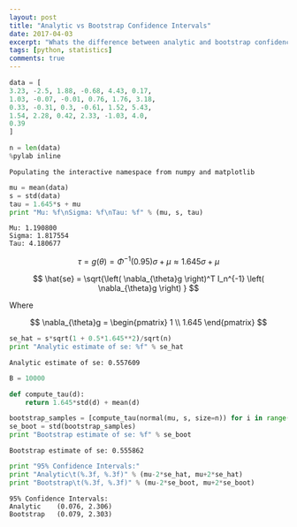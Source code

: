 ```yaml
---
layout: post
title: "Analytic vs Bootstrap Confidence Intervals"
date: 2017-04-03
excerpt: "Whats the difference between analytic and bootstrap confidence intervals?"
tags: [python, statistics]
comments: true
---
```


```python
data = [
3.23, -2.5, 1.88, -0.68, 4.43, 0.17,
1.03, -0.07, -0.01, 0.76, 1.76, 3.18,
0.33, -0.31, 0.3, -0.61, 1.52, 5.43,
1.54, 2.28, 0.42, 2.33, -1.03, 4.0,
0.39
]

n = len(data)
%pylab inline
```

    Populating the interactive namespace from numpy and matplotlib



```python
mu = mean(data)
s = std(data)
tau = 1.645*s + mu
print "Mu: %f\nSigma: %f\nTau: %f" % (mu, s, tau)
```

    Mu: 1.190800
    Sigma: 1.817554
    Tau: 4.180677


$$ \tau = g(\theta) = \Phi^{-1}(0.95) \sigma + \mu \approx 1.645\sigma + \mu$$

$$ \hat{se} = \sqrt{\left( \nabla_{\theta}g \right)^T I_n^{-1} \left( \nabla_{\theta}g \right) } $$

Where

$$ \nabla_{\theta}g = \begin{pmatrix} 1 \\ 1.645 \end{pmatrix} $$


```python
se_hat = s*sqrt(1 + 0.5*1.645**2)/sqrt(n)
print "Analytic estimate of se: %f" % se_hat
```

    Analytic estimate of se: 0.557609



```python
B = 10000

def compute_tau(d):
    return 1.645*std(d) + mean(d)

bootstrap_samples = [compute_tau(normal(mu, s, size=n)) for i in range(B)]
se_boot = std(bootstrap_samples)
print "Bootstrap estimate of se: %f" % se_boot
```

    Bootstrap estimate of se: 0.555862



```python
print "95% Confidence Intervals:"
print "Analytic\t(%.3f, %.3f)" % (mu-2*se_hat, mu+2*se_hat)
print "Bootstrap\t(%.3f, %.3f)" % (mu-2*se_boot, mu+2*se_boot)
```

    95% Confidence Intervals:
    Analytic	(0.076, 2.306)
    Bootstrap	(0.079, 2.303)


